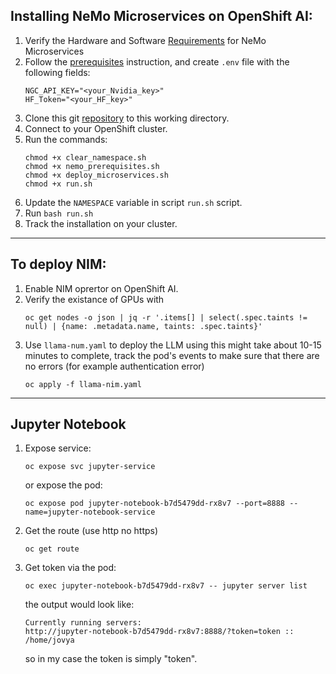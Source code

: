 ## Installing NeMo Microservices on OpenShift AI:

1. Verify the Hardware and Software [Requirements](https://docs.nvidia.com/nemo/microservices/latest/requirements.html?utm_source=chatgpt.com) for NeMo Microservices
2. Follow the [prerequisites](https://docs.nvidia.com/nim-operator/latest/nemo-prerequisites.html) instruction, and create `.env` file with the following fields:
    ```
    NGC_API_KEY="<your_Nvidia_key>"
    HF_Token="<your_HF_key>"
    ```
3. Clone this git [repository](https://github.com/rhkp/k8s-nim-operator/tree/deploy-v3.0-on-openshift?tab=readme-ov-file) to this working directory.
4. Connect to your OpenShift cluster.
5. Run the commands:
    ```
    chmod +x clear_namespace.sh
    chmod +x nemo_prerequisites.sh
    chmod +x deploy_microservices.sh
    chmod +x run.sh
    ```
6. Update the `NAMESPACE` variable in script `run.sh` script.
7. Run `bash run.sh`
8. Track the installation on your cluster.

---
## To deploy NIM:

1. Enable NIM oprertor on OpenShift AI.
2. Verify the existance of GPUs with
    ```
    oc get nodes -o json | jq -r '.items[] | select(.spec.taints != null) | {name: .metadata.name, taints: .spec.taints}'
    ```
3. Use `llama-num.yaml` to deploy the LLM using this might take about 10-15 minutes to complete, track the pod's events to make sure that there are no errors (for example authentication error)
    ```
    oc apply -f llama-nim.yaml
    ```

---

## Jupyter Notebook

1. Expose service:
    ```
    oc expose svc jupyter-service
    ```
    or expose the pod:
    ```
    oc expose pod jupyter-notebook-b7d5479dd-rx8v7 --port=8888 --name=jupyter-notebook-service
    ```
2. Get the route (use http no https)
    ```
    oc get route
    ```
3. Get token via the pod:
    ```
    oc exec jupyter-notebook-b7d5479dd-rx8v7 -- jupyter server list
    ```
    the output would look like:
    ```
    Currently running servers:
    http://jupyter-notebook-b7d5479dd-rx8v7:8888/?token=token :: /home/jovya
    ```
    so in my case the token is simply "token".


